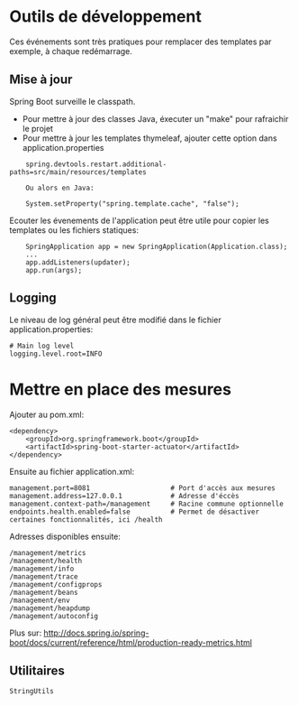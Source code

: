 # Outils de développement

Ces événements sont très pratiques pour remplacer des templates par exemple, à chaque redémarrage.

## Mise à jour

Spring Boot surveille le classpath.

*   Pour mettre à jour des classes Java, éxecuter un "make" pour rafraichir le projet
*   Pour mettre à jour les templates thymeleaf, ajouter cette option dans application.properties

```
    spring.devtools.restart.additional-paths=src/main/resources/templates
    
    Ou alors en Java:
    
    System.setProperty("spring.template.cache", "false");
```

Ecouter les évenements de l'application peut être utile pour copier les templates ou les fichiers statiques:

```
    SpringApplication app = new SpringApplication(Application.class);
    ...
    app.addListeners(updater);
    app.run(args);
```

## Logging

Le niveau de log général peut être modifié dans le fichier application.properties:

    # Main log level
    logging.level.root=INFO

# Mettre en place des mesures

Ajouter au pom.xml:

    <dependency>
        <groupId>org.springframework.boot</groupId>
        <artifactId>spring-boot-starter-actuator</artifactId>
    </dependency>
    
Ensuite au fichier application.xml:

    management.port=8081                    # Port d'accès aux mesures
    management.address=127.0.0.1            # Adresse d'éccès
    management.context-path=/management     # Racine commune optionnelle 
    endpoints.health.enabled=false          # Permet de désactiver certaines fonctionnalités, ici /health

Adresses disponibles ensuite:

    /management/metrics
    /management/health
    /management/info
    /management/trace
    /management/configprops
    /management/beans
    /management/env
    /management/heapdump
    /management/autoconfig

Plus sur: http://docs.spring.io/spring-boot/docs/current/reference/html/production-ready-metrics.html

## Utilitaires

    StringUtils
    